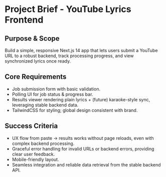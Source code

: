 # Project Brief - YouTube Lyrics Frontend

## Purpose & Scope
Build a simple, responsive Next.js 14 app that lets users submit a YouTube URL to a robust backend, track processing progress, and view synchronized lyrics once ready.

## Core Requirements
- Job submission form with basic validation.
- Polling UI for job status & progress bar.
- Results viewer rendering plain lyrics + (future) karaoke-style sync, leveraging stable backend data.
- TailwindCSS for styling; global design consistent with brand.

## Success Criteria
- UX flow from paste → results works without page reloads, even with complex backend processing.
- Graceful error handling for invalid URLs or backend errors, providing clear user feedback.
- Mobile-friendly layout.
- Seamless integration and reliable data retrieval from the stable backend API.